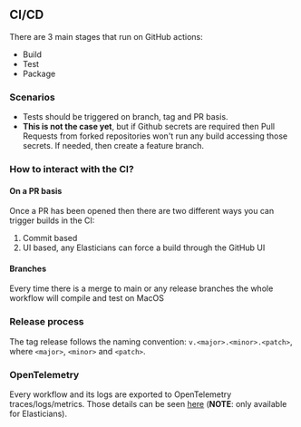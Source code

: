 ## CI/CD

There are 3 main stages that run on GitHub actions:

* Build
* Test
* Package

### Scenarios

* Tests should be triggered on branch, tag and PR basis.
* **This is not the case yet**, but if Github secrets are required then Pull Requests from forked repositories won't run any build accessing those secrets. If needed, then create a feature branch.

### How to interact with the CI?

#### On a PR basis

Once a PR has been opened then there are two different ways you can trigger builds in the CI:

1. Commit based
1. UI based, any Elasticians can force a build through the GitHub UI

#### Branches

Every time there is a merge to main or any release branches the whole workflow will compile and test on MacOS

### Release process

The tag release follows the naming convention: `v.<major>.<minor>.<patch>`, where `<major>`, `<minor>` and `<patch>`.

### OpenTelemetry

Every workflow and its logs are exported to OpenTelemetry traces/logs/metrics. Those details can be seen [here](https://ela.st/oblt-ci-cd-stats) (**NOTE**: only available for Elasticians).
